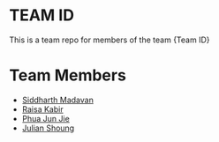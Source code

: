 # TEAM ID
This is a team repo for members of the team {Team ID}

# Team Members
* [Siddharth Madavan](members/johnDoe.md)
* [Raisa Kabir](members/raisaKabir.md)
* [Phua Jun Jie](members/PhuaJunJie.md)
* [Julian Shoung](members/julianShoung.md)
